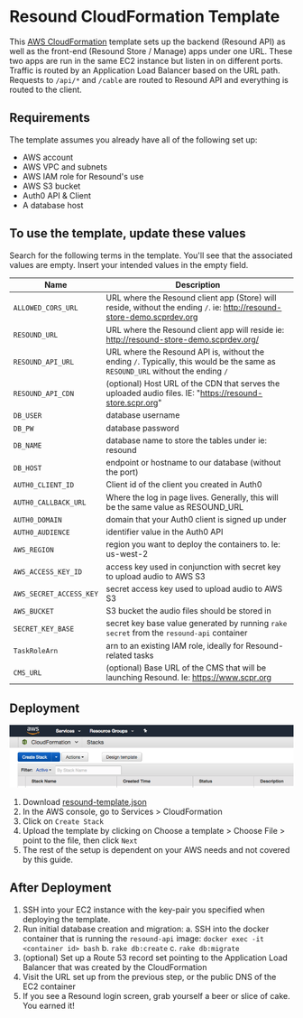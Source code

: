 # Resound CloudFormation Template

This [AWS CloudFormation](http://docs.aws.amazon.com/AWSCloudFormation/latest/UserGuide/Welcome.html) template sets up the backend (Resound API) as well as the front-end (Resound Store / Manage) apps under one URL. These two apps are run in the same EC2 instance but listen in on different ports.  Traffic is routed by an Application Load Balancer based on the URL path.  Requests to `/api/*` and `/cable` are routed to Resound API and everything is routed to the client.


## Requirements

The template assumes you already have all of the following set up:
 
* AWS account
* AWS VPC and subnets
* AWS IAM role for Resound's use
* AWS S3 bucket
* Auth0 API & Client
* A database host


## To use the template, update these values
Search for the following terms in the template. You'll see that the associated values are empty.  Insert your intended values in the empty field.

| Name | Description |
| --- | --- |
| `ALLOWED_CORS_URL` | URL where the Resound client app (Store) will reside, without the ending `/`. ie: http://resound-store-demo.scprdev.org |
| `RESOUND_URL` | URL where the Resound client app will reside ie: http://resound-store-demo.scprdev.org/ |
| `RESOUND_API_URL` | URL where the Resound API is, without the ending `/`. Typically, this would be the same as `RESOUND_URL` without the ending `/` |
| `RESOUND_API_CDN` | (optional) Host URL of the CDN that serves the uploaded audio files. IE: "https://resound-store.scpr.org" |
| `DB_USER` | database username |
| `DB_PW` | database password |
| `DB_NAME` | database name to store the tables under ie: resound |
| `DB_HOST` | endpoint or hostname to our database (without the port) |
| `AUTH0_CLIENT_ID` | Client id of the client you created in Auth0 |
| `AUTH0_CALLBACK_URL` | Where the log in page lives. Generally, this will be the same value as RESOUND_URL |
| `AUTH0_DOMAIN` | domain that your Auth0 client is signed up under |
| `AUTH0_AUDIENCE` | identifier value in the Auth0 API |
| `AWS_REGION` | region you want to deploy the containers to. Ie: us-west-2 |
| `AWS_ACCESS_KEY_ID` | access key used in conjunction with secret key to upload audio to AWS S3 |
| `AWS_SECRET_ACCESS_KEY` | secret access key used to upload audio to AWS S3 |
| `AWS_BUCKET` | S3 bucket the audio files should be stored in |
| `SECRET_KEY_BASE` | secret key base value generated by running `rake secret` from the `resound-api` container |
| `TaskRoleArn` | arn to an existing IAM role, ideally for Resound-related tasks |
| `CMS_URL` | (optional) Base URL of the CMS that will be launching Resound. Ie: https://www.scpr.org |


## Deployment

![Create Stack in CloudFormation](assets/cloud-formation-create-stack.png)

1. Download [resound-template.json](resound-template.json)
1. In the AWS console, go to Services > CloudFormation
1. Click on `Create Stack`
1. Upload the template by clicking on Choose a template > Choose File > point to the file, then click `Next`
1. The rest of the setup is dependent on your AWS needs and not covered by this guide.


## After Deployment

1. SSH into your EC2 instance with the key-pair you specified when deploying the template.
1. Run initial database creation and migration:
    a. SSH into the docker container that is running the `resound-api` image:
        `docker exec -it <container id> bash`
    b. `rake db:create`
    c. `rake db:migrate`
1. (optional) Set up a Route 53 record set pointing to the Application Load Balancer that was created by the CloudFormation
1. Visit the URL set up from the previous step, or the public DNS of the EC2 container
1. If you see a Resound login screen, grab yourself a beer or slice of cake. You earned it!

